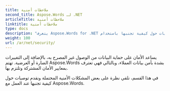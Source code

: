 ```yaml
---
title: ملاحظات أمنية
second_title: Aspose.Words لـ .NET
articleTitle: ملاحظات أمنية
linktitle: ملاحظات أمنية
type: docs
description: "يتعرف Aspose.Words for .NET على معايير الأمان المشتركة ويلتزم بها لضمان مستوى عالٍ من أمان البيانات. انظر إلى المشكلات الأمنية المحتملة والتوصيات حول كيفية تجنبها باستخدام C#."
weight: 100
url: /ar/net/security/
---
```


يساعد الأمان على حماية البيانات من الوصول غير المصرح به، بالإضافة إلى التغييرات الضارة أو العرضية. تهتم Aspose.Words بشدة بأمن بيانات العملاء، وبالتالي فهي تعترف بمعايير الأمان المشتركة وتلتزم بها.

في هذا القسم، نلقي نظرة على بعض المشكلات الأمنية المحتملة ونقدم توصيات حول كيفية تجنبها عند العمل مع Aspose.Words.